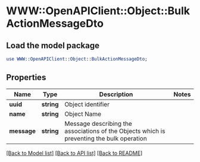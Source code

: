 # WWW::OpenAPIClient::Object::BulkActionMessageDto

## Load the model package
```perl
use WWW::OpenAPIClient::Object::BulkActionMessageDto;
```

## Properties
Name | Type | Description | Notes
------------ | ------------- | ------------- | -------------
**uuid** | **string** | Object identifier | 
**name** | **string** | Object Name | 
**message** | **string** | Message describing the associations of the Objects which is preventing the bulk operation | 

[[Back to Model list]](../README.md#documentation-for-models) [[Back to API list]](../README.md#documentation-for-api-endpoints) [[Back to README]](../README.md)


